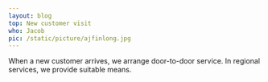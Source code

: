 ```yaml
---
layout: blog
top: New customer visit
who: Jacob
pic: /static/picture/ajfinlong.jpg
---
```

When a new customer arrives, we arrange door-to-door service. In regional services, we provide suitable means.
